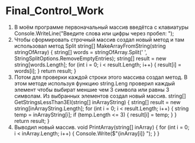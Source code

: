 # Final_Control_Work

1. В моём программе первоначальный массив введётса с клавиатуры
   Console.WriteLine("Введите слова или цифры через пробел: ");
2. Чтобы сформировать строчный массив создал новый метод и там использовал метод Split
   string[] MakeArrayFromString(string stringOfArray)
{
    string[] words = stringOfArray.Split(' ', StringSplitOptions.RemoveEmptyEntries);
    string[] result = new string[words.Length];
    for (int i = 0; i < result.Length; i++)
    {
        result[i] = words[i];
    }
    return result;
}
3. Потом для проверки каждой строки этого массива создал метод. В этом методе используя функцию string.Leng проверил каждый элемент чтобы выбират меншие чем 3 символа или равны 3 символам.
Из выбранных элементов создал новый массив.
string[] GetStringsLessThan3El(string[] inArrayString)
{
    string[] result = new string[inArrayString.Length];
    for (int i = 0; i < result.Length; i++)
    {
        string temp = inArrayString[i];
        if (temp.Length <= 3)
        {
            result[i] = temp;
        }
    }
    return result;
}
4. Выводил новый массив.
   void PrintArray(string[] inArray)
{
    for (int i = 0; i < inArray.Length; i++)
    {
        Console.Write($"{inArray[i]} ");
    }
}
